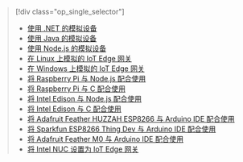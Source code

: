 > [!div class="op_single_selector"]
> * [使用 .NET 的模拟设备](../articles/iot-hub/iot-hub-csharp-csharp-getstarted.md)
> * [使用 Java 的模拟设备](../articles/iot-hub/iot-hub-java-java-getstarted.md)
> * [使用 Node.js 的模拟设备](../articles/iot-hub/iot-hub-node-node-getstarted.md)
> * [在 Linux 上模拟的 IoT Edge 网关](../articles/iot-hub/iot-hub-linux-gateway-sdk-get-started.md)
> * [在 Windows 上模拟的 IoT Edge 网关](../articles/iot-hub/iot-hub-windows-gateway-sdk-get-started.md)
> * [将 Raspberry Pi 与 Node.js 配合使用](../articles/iot-hub/iot-hub-raspberry-pi-kit-node-get-started.md)
> * [将 Raspberry Pi 与 C 配合使用](../articles/iot-hub/iot-hub-raspberry-pi-kit-c-get-started.md)
> * [将 Intel Edison 与 Node.js 配合使用](../articles/iot-hub/iot-hub-intel-edison-kit-node-get-started.md)
> * [将 Intel Edison 与 C 配合使用](../articles/iot-hub/iot-hub-intel-edison-kit-c-get-started.md)
> * [将 Adafruit Feather HUZZAH ESP8266 与 Arduino IDE 配合使用](../articles/iot-hub/iot-hub-arduino-huzzah-esp8266-get-started.md)
> * [将 Sparkfun ESP8266 Thing Dev 与 Arduino IDE 配合使用](../articles/iot-hub/iot-hub-sparkfun-esp8266-thing-dev-get-started.md)
> * [将 Adafruit Feather M0 与 Arduino IDE 配合使用](../articles/iot-hub/iot-hub-adafruit-feather-m0-wifi-kit-arduino-get-started.md)
> * [将 Intel NUC 设置为 IoT Edge 网关](../articles/iot-hub/iot-hub-gateway-kit-c-lesson1-set-up-nuc.md)